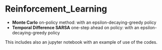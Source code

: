 # Reinforcement_Learning

* **Monte Carlo** on-policy method: with an epsilon-decaying-greedy policy
* **Temporal Difference SARSA** one-step ahead on policy: with an epsilon-decaying-greedy policy

This includes also an jupyter notebook with an example of use of the codes.

